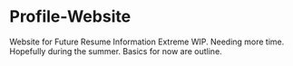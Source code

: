 # Profile-Website
Website for Future Resume Information
Extreme WIP. Needing more time. Hopefully during the summer. 
Basics for now are outline. 
